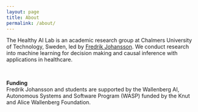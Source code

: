 ```yaml
---
layout: page
title: About
permalink: /about/
---
```



The Healthy AI Lab is an academic research group at Chalmers University of Technology, Sweden, led by [Fredrik Johansson](../people/fredrik.html). We conduct research into machine learning for decision making and causal inference with applications in healthcare.

&nbsp;  

**Funding**  
Fredrik Johansson and students are supported by the
Wallenberg AI, Autonomous Systems and Software Program (WASP) funded by the Knut and Alice Wallenberg Foundation.
